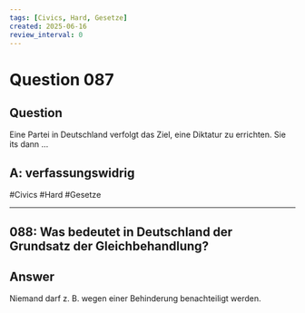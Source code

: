```yaml
---
tags: [Civics, Hard, Gesetze]
created: 2025-06-16
review_interval: 0
---
```


# Question 087

## Question

Eine Partei in Deutschland verfolgt das Ziel, eine Diktatur zu errichten. Sie its dann ... 
## A: verfassungswidrig
#Civics #Hard #Gesetze 

---
## 088: Was bedeutet in Deutschland der Grundsatz der Gleichbehandlung?

## Answer

Niemand darf z. B. wegen einer Behinderung benachteiligt werden.
